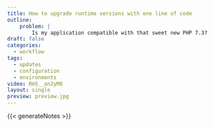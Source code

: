```yaml
---
title: How to upgrade runtime versions with one line of code
outline:
    problem: |
        Is my application compatible with that sweet new PHP 7.3?
draft: false
categories:
  - workflow
tags:
  - updates
  - configuration
  - environments
video: RmS__on2yM8
layout: single
preview: preview.jpg
---
```


{{< generateNotes >}}
